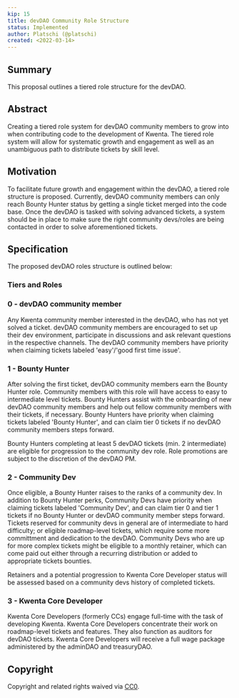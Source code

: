 ```yaml
---
kip: 15
title: devDAO Community Role Structure
status: Implemented
author: Platschi (@platschi)
created: <2022-03-14>
---
```


## Summary

This proposal outlines a tiered role structure for the devDAO.

## Abstract

Creating a tiered role system for devDAO community members to grow into when contributing code to the development of Kwenta. The tiered role system will allow for systematic growth and engagement as well as an unambiguous path to distribute tickets by skill level.

## Motivation

To facilitate future growth and engagement within the devDAO, a tiered role structure is proposed. Currently, devDAO community members can only reach Bounty Hunter status by getting a single ticket merged into the code base. Once the devDAO is tasked with solving advanced tickets, a system should be in place to make sure the right community devs/roles are being contacted in order to solve aforementioned tickets.

## Specification

The proposed devDAO roles structure is outlined below:
    
### Tiers and Roles

### 0 - devDAO community member 

Any Kwenta community member interested in the devDAO, who has not yet solved a ticket. devDAO community members are encouraged to set up their dev environment, participate in discussions and ask relevant questions in the respective channels. The devDAO community members have priority when claiming tickets labeled 'easy'/'good first time issue'.

### 1 - Bounty Hunter

After solving the first ticket, devDAO community members earn the Bounty Hunter role. Community members with this role will have access to easy to intermediate level tickets. Bounty Hunters assist with the onboarding of new devDAO community members and help out fellow community members with their tickets, if necessary. Bounty Hunters have priority when claiming tickets labeled 'Bounty Hunter', and can claim tier 0 tickets if no devDAO community members steps forward.

Bounty Hunters completing at least 5 devDAO tickets (min. 2 intermediate) are eligible for progression to the community dev role. Role promotions are subject to the discretion of the devDAO PM.

### 2 - Community Dev

Once eligible, a Bounty Hunter raises to the ranks of a community dev. In addition to Bounty Hunter perks, Community Devs have priority when claiming tickets labeled 'Community Dev', and can claim tier 0 and tier 1 tickets if no Bounty Hunter or devDAO community member steps forward. Tickets reserved for community devs in general are of intermediate to hard difficulty; or eligible roadmap-level tickets, which require some more committment and dedication to the devDAO. Community Devs who are up for more complex tickets might be eligible to a monthly retainer, which can come paid out either through a recurring distribution or added to appropriate tickets bounties.

Retainers and a potential progression to Kwenta Core Developer status will be assessed based on a community devs history of completed tickets. 

### 3 - Kwenta Core Developer

Kwenta Core Developers (formerly CCs) engage full-time with the task of developing Kwenta. Kwenta Core Developers concentrate their work on roadmap-level tickets and features. They also function as auditors for devDAO tickets. Kwenta Core Developers will receive a full wage package administered by the adminDAO and treasuryDAO.

## Copyright

Copyright and related rights waived via [CC0](https://creativecommons.org/publicdomain/zero/1.0/).
